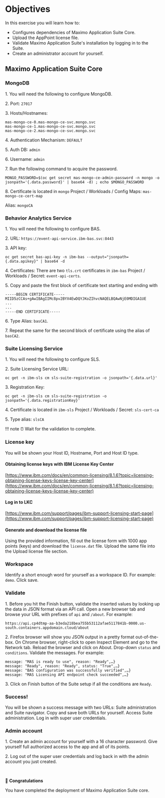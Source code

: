 # Objectives
In this exercise you will learn how to:

*  Configures dependencies of Maximo Application Suite Core.
*  Upload the AppPoint license file.
*  Validate Maximo Application Suite's installation by logging in to the Suite.
*  Create an administrator account for yourself.

## Maximo Application Suite Core

### MongoDB

1\. You will need the following to configure MongoDB.

2\. Port: `27017`

3\. Hosts/Hostnames:

```console
mas-mongo-ce-0.mas-mongo-ce-svc.mongo.svc
mas-mongo-ce-1.mas-mongo-ce-svc.mongo.svc
mas-mongo-ce-2.mas-mongo-ce-svc.mongo.svc
```

4\. Authentication Mechanism: `DEFAULT`

5\. Auth DB: `admin`

6\. Username: `admin`

7\. Run the following command to acquire the password.

```shell
MONGO_PASSWORD=$(oc get secret mas-mongo-ce-admin-password -n mongo -o jsonpath='{.data.password}' | base64 -d) ; echo $MONGO_PASSWORD
```

8\. Certificate is located in `mongo` Project / Workloads / Config Maps: `mas-mongo-ce-cert-map`

Alias: `mongoCA`

### Behavior Analytics Service

1\. You will need the following to configure BAS.

2\. URL: `https://event-api-service.ibm-bas.svc:8443`

3\. API key:

```shell
oc get secret bas-api-key -n ibm-bas --output="jsonpath={.data.apikey}" | base64 -d
```

4\. Certificates: There are two `tls.crt` certificates in `ibm-bas` Project / Workloads / Secret: `event-api-certs`.

5\. Copy and paste the first block of certificate text starting and ending with

```console
-----BEGIN CERTIFICATE-----
MIID5zCCAs+gAwIBAgIIMc8pv2BYX4EwDQYJKoZIhvcNAQELBQAwNjE0MDIGA1UE
...
...
-----END CERTIFICATE-----
```

6\. Type Alias: `basCA1`.

7\. Repeat the same for the second block of certificate using the alias of `basCA2`.

### Suite Licensing Service

1\. You will need the following to configure SLS.

2\. Suite Licensing Service URL:

```shell
oc get -n ibm-sls cm sls-suite-registration -o jsonpath='{.data.url}'
```

3\. Registration Key:

```shell
oc get -n ibm-sls cm sls-suite-registration -o jsonpath='{.data.registrationKey}'
```

4\. Certificate is located in `ibm-sls` Project / Workloads / Secret: `sls-cert-ca`

5\. Type alias: `slsCA`

!!! note
    ⏰ Wait for the validation to complete.


### License key

You will be shown your Host ID, Hostname, Port and Host ID type.

#### Obtaining license keys with IBM License Key Center

[https://www.ibm.com/docs/en/common-licensing/8.1.6?topic=licensing-obtaining-license-keys-license-key-center](https://www.ibm.com/docs/en/common-licensing/8.1.6?topic=licensing-obtaining-license-keys-license-key-center)

#### Log in to LKC

[https://www.ibm.com/support/pages/ibm-support-licensing-start-page](https://www.ibm.com/support/pages/ibm-support-licensing-start-page)

#### Generate and download the license file

Using the provided information, fill out the license form with 1000 app points (keys) and download the `license.dat` file. Upload the same file into the Upload license file section.

### Workspace

Identify a short enough word for yourself as a workspace ID. For example: `demo`. Click save.


### Validate

1\. Before you hit the Finish button, validate the inserted values by looking up the data in JSON format via an API call. Open a new browser tab and browse your URL with prefixes of `api` and `/about`. For example:

`https://api.cp4dtmp-aa-b3eda218bea755b53112afae5117841b-0000.us-south.containers.appdomain.cloud/about`

2\. Firefox browser will show you JSON output in a pretty format out-of-the-box. On Chrome browser, right-click to open Inspect Element and go to the Network tab. Reload the browser and click on About. Drop-down `status` and `conditions`. Validate the messages. For example:

```console
message: "MAS is ready to use", reason: "Ready",…}
message: "Ready", reason: "Ready", status: "True",…}
message: "BAS configuration was successfully verified",…}
message: "MAS Licensing API endpoint check succeeded",…}
```

3\. Click on Finish button of the Suite setup if all the conditions are `Ready`.

### Success!

You will be shown a success message with two URLs: Suite administration and Suite navigator. Copy and save both URLs for yourself. Access Suite administration. Log in with super user credentials.

### Admin account

1\. Create an admin account for yourself with a 16 character password. Give yourself full authorized access to the app and all of its points.

2\. Log out of the super user credentials and log back in with the admin account you just created.

<br>

👏 **Congratulations**

You have completed the deployment of Maximo Application Suite core. 
